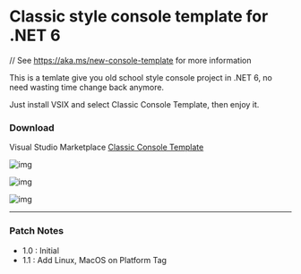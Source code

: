 # Classic style console template for .NET 6

// See https://aka.ms/new-console-template for more information

This is a temlate give you old school style console project in .NET 6, no need wasting time change back anymore.

Just install VSIX and select Classic Console Template, then enjoy it.

### Download
Visual Studio Marketplace [Classic Console Template](https://marketplace.visualstudio.com/items?itemName=Doomdied.ClassicConsole1)


![img](https://i.imgur.com/jIrq5HB.png)

![img](https://i.imgur.com/C2U3ZeU.png)

![img](https://i.imgur.com/RRbMBeI.png)

---

### Patch Notes
- 1.0 : Initial
- 1.1 : Add Linux, MacOS on Platform Tag
